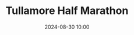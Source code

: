 ---
title: Tullamore Half Marathon
location: Coast Road, Co. Antrim
date: 2024-08-30 10:00
latitude: 53.26713533928219
longitude: -7.5053314505124415

results:
  - place: 141
    name: Mollie O'Donnell
    time: 01.24.35
    category: FS
    national: Nat FS
    note: BIB 1505
  - place: 180
    name: Ciara Broderick Farrell
    time: 01.27.18
    category: FS
    national: Nat FS
    note: BIB 859
  - place: 200
    name: Cliodhna Tutty-Bardon
    time: 01.28.15
    category: MS
    national: Nat FS
    note: BIB 862
  - place: 207
    name: Jennifer Preston
    time: 01.28.26
    category: FS
    national: Nat FS
    note: BIB 295
  - place: 311
    name: Ellen Cronin Cunniffe
    time: 01.34.15
    category: FS
    national: Nat FS
    note: BIB 543
  - place: 331
    name: Michael Ferreira
    time: 01.34.49
    category: M40
    national: Nat M45
    note: BIB 836
---